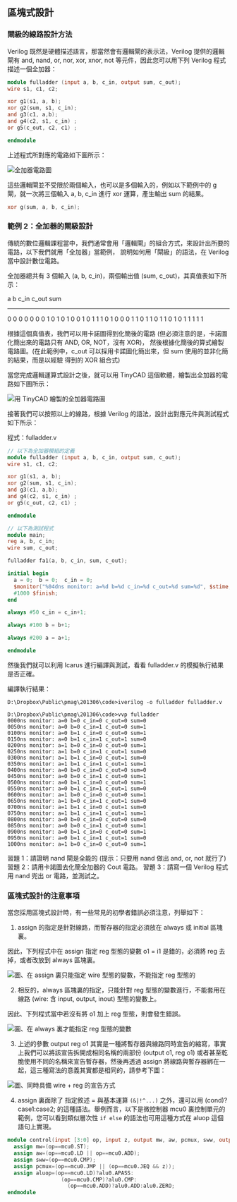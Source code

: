 ## 區塊式設計

### 閘級的線路設計方法

Verilog 既然是硬體描述語言，那當然會有邏輯閘的表示法，Verilog 提供的邏輯閘有 and, nand, or, nor, xor, xnor, not 
等元件，因此您可以用下列 Verilog 程式描述一個全加器：

```verilog
module fulladder (input a, b, c_in, output sum, c_out);
wire s1, c1, c2;

xor g1(s1, a, b);
xor g2(sum, s1, c_in);
and g3(c1, a,b);
and g4(c2, s1, c_in) ;
or g5(c_out, c2, c1) ;

endmodule
```

上述程式所對應的電路如下圖所示：

![全加器電路圖](./img/fulladder.jpg)

這些邏輯閘並不受限於兩個輸入，也可以是多個輸入的，例如以下範例中的 g 閘，就一次將三個輸入 a, b, c_in 進行 xor 
運算，產生輸出 sum 的結果。

```verilog
xor g(sum, a, b, c_in);
```

### 範例 2：全加器的閘級設計

傳統的數位邏輯課程當中，我們通常會用「邏輯閘」的組合方式，來設計出所要的電路，以下我們就用「全加器」當範例，
說明如何用「閘級」的語法，在 Verilog 當中設計數位電路。

全加器總共有 3 個輸入 (a, b, c_in)，兩個輸出值 (sum, c_out)，其真值表如下所示：

a   b   c_in    c_out    sum
--- --- -----   ------  -------
0   0   0       0       0
0   0   1       0       1
0   1   0       0       1
0   1   1       1       0
1   0   0       0       1
1   0   1       1       0
1   1   0       1       0
1   1   1       1       1

根據這個真值表，我們可以用卡諾圖得到化簡後的電路 (但必須注意的是，卡諾圖化簡出來的電路只有 AND, OR, NOT，沒有 XOR)，
然後根據化簡後的算式繪製電路圖。(在此範例中，c_out 可以採用卡諾圖化簡出來，但 sum 使用的並非化簡的結果，而是以經驗
得到的 XOR 組合式)

當您完成邏輯運算式設計之後，就可以用 TinyCAD 這個軟體，繪製出全加器的電路如下圖所示：

![用 TinyCAD 繪製的全加器電路圖](./img/FullAdder.jpg)

接著我們可以按照以上的線路，根據 Verilog 的語法，設計出對應元件與測試程式如下所示：

程式：fulladder.v

```verilog
// 以下為全加器模組的定義
module fulladder (input a, b, c_in, output sum, c_out);
wire s1, c1, c2;

xor g1(s1, a, b);
xor g2(sum, s1, c_in);
and g3(c1, a,b);
and g4(c2, s1, c_in) ;
or g5(c_out, c2, c1) ;

endmodule

// 以下為測試程式
module main;
reg a, b, c_in;
wire sum, c_out;

fulladder fa1(a, b, c_in, sum, c_out);

initial begin
  a = 0;  b = 0;  c_in = 0;
  $monitor("%04dns monitor: a=%d b=%d c_in=%d c_out=%d sum=%d", $stime, a, b, c_in, c_out, sum);
  #1000 $finish;
end

always #50 c_in = c_in+1;

always #100 b = b+1;

always #200 a = a+1;

endmodule

```

然後我們就可以利用 Icarus 進行編譯與測試，看看 fulladder.v 的模擬執行結果是否正確。

編譯執行結果：

```
D:\Dropbox\Public\pmag\201306\code>iverilog -o fulladder fulladder.v

D:\Dropbox\Public\pmag\201306\code>vvp fulladder
0000ns monitor: a=0 b=0 c_in=0 c_out=0 sum=0
0050ns monitor: a=0 b=0 c_in=1 c_out=0 sum=1
0100ns monitor: a=0 b=1 c_in=0 c_out=0 sum=1
0150ns monitor: a=0 b=1 c_in=1 c_out=1 sum=0
0200ns monitor: a=1 b=0 c_in=0 c_out=0 sum=1
0250ns monitor: a=1 b=0 c_in=1 c_out=1 sum=0
0300ns monitor: a=1 b=1 c_in=0 c_out=1 sum=0
0350ns monitor: a=1 b=1 c_in=1 c_out=1 sum=1
0400ns monitor: a=0 b=0 c_in=0 c_out=0 sum=0
0450ns monitor: a=0 b=0 c_in=1 c_out=0 sum=1
0500ns monitor: a=0 b=1 c_in=0 c_out=0 sum=1
0550ns monitor: a=0 b=1 c_in=1 c_out=1 sum=0
0600ns monitor: a=1 b=0 c_in=0 c_out=0 sum=1
0650ns monitor: a=1 b=0 c_in=1 c_out=1 sum=0
0700ns monitor: a=1 b=1 c_in=0 c_out=1 sum=0
0750ns monitor: a=1 b=1 c_in=1 c_out=1 sum=1
0800ns monitor: a=0 b=0 c_in=0 c_out=0 sum=0
0850ns monitor: a=0 b=0 c_in=1 c_out=0 sum=1
0900ns monitor: a=0 b=1 c_in=0 c_out=0 sum=1
0950ns monitor: a=0 b=1 c_in=1 c_out=1 sum=0
1000ns monitor: a=1 b=0 c_in=0 c_out=0 sum=1
```

習題 1：請證明 nand 閘是全能的 (提示：只要用 nand 做出 and, or, not 就行了)
習題 2：請用卡諾圖去化簡全加器的 Cout 電路。
習題 3：請寫一個 Verilog 程式用 nand 兜出 or 電路，並測試之。

### 區塊式設計的注意事項

當您採用區塊式設計時，有一些常見的初學者錯誤必須注意，列舉如下：

1. assign 的指定是針對線路，而暫存器的指定必須放在 always 或 initial 區塊裏。

因此，下列程式中在 assign 指定 reg 型態的變數 o1 = i1 是錯的，必須將 reg 去掉，或者改放到 always 區塊裏。

![圖、在 assign 裏只能指定 wire 型態的變數，不能指定 reg 型態的](./img/error1.jpg)

2. 相反的，always 區塊裏的指定，只能針對 reg 型態的變數進行，不能套用在線路 (wire: 含 input, output, inout) 型態的變數上。

因此、下列程式當中若沒有將 o1 加上 reg 型態，則會發生錯誤。

![圖、在 always 裏才能指定 reg 型態的變數](./img/error2.jpg)

3. 上述的參數 output reg o1 其實是一種將暫存器與線路同時宣告的縮寫，事實上我們可以將該宣告拆開成相同名稱的兩部份 (output o1, reg o1) 或者甚至乾脆使用不同的名稱來宣告暫存器，然後再透過 assign 將線路與暫存器綁在一起，這三種寫法的意義其實都是相同的，請參考下圖：

![圖、同時具備 wire + reg 的宣告方式](./img/regparameter3style.jpg)

4. assign 裏面除了 指定敘述 = 與基本運算 `(&|!^...)` 之外，還可以用 (cond)?case1:case2; 的這種語法。舉例而言，以下是微控制器 mcu0 裏控制單元的範例，您可以看到類似層次性 `if else` 的語法也可用這種方式在 aluop 這個語句上實現。

```verilog
module control(input [3:0] op, input z, output mw, aw, pcmux, sww, output [3:0] aluop);
  assign mw=(op==mcu0.ST);
  assign aw=(op==mcu0.LD || op==mcu0.ADD);
  assign sww=(op==mcu0.CMP);
  assign pcmux=(op==mcu0.JMP || (op==mcu0.JEQ && z));
  assign aluop=(op==mcu0.LD)?alu0.APASS:
				 (op==mcu0.CMP)?alu0.CMP:
                   (op==mcu0.ADD)?alu0.ADD:alu0.ZERO;
endmodule
```
